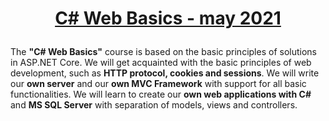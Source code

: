 # <p align="center"><a href="https://softuni.bg/trainings/3353/csharp-web-basics-basics-may-2021/internal"> C# Web Basics - may 2021 <a/><p>

The **"C# Web Basics"** course is based on the basic principles of solutions in ASP.NET Core. We will get acquainted with the basic principles of web development, such as **HTTP protocol, cookies and sessions**. We will write our **own server** and our **own MVC Framework** with support for all basic functionalities. We will learn to create our **own web applications with C#** and **MS SQL Server** with separation of models, views and controllers.
